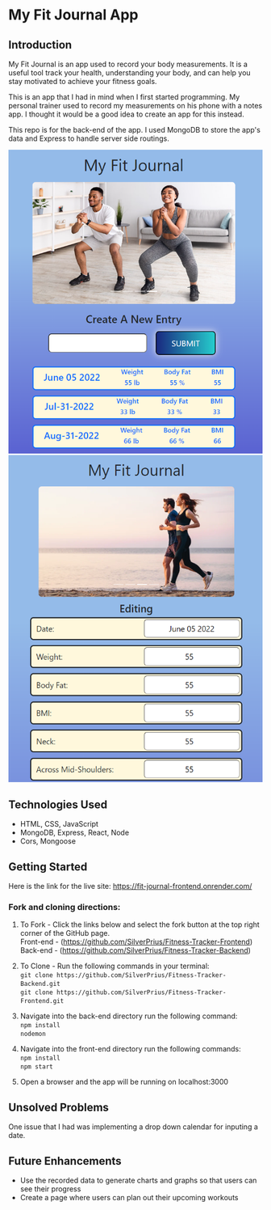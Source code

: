 # My Fit Journal App
## Introduction
My Fit Journal is an app used to record your body measurements. It is a useful tool track your health, understanding your body, and can help you stay motivated to achieve your fitness goals. 

This is an app that I had in mind when I first started programming. My personal trainer used to record my measurements on his phone with a notes app. I thought it would be a good idea to create an app for this instead.

This repo is for the back-end of the app. I used MongoDB to store the app's data and Express to handle server side routings.

![Snippet1](/public/images/snippet1.png) 
![Snippet2](/public/images/snippet2.png)

## Technologies Used
- HTML, CSS, JavaScript
- MongoDB, Express, React, Node
- Cors, Mongoose

## Getting Started
Here is the link for the live site: https://fit-journal-frontend.onrender.com/

### Fork and cloning directions:
1. To Fork - Click the links below and select the fork button at the top right corner of the GitHub page.<br />
Front-end - (https://github.com/SilverPrius/Fitness-Tracker-Frontend)<br />
Back-end - (https://github.com/SilverPrius/Fitness-Tracker-Backend)<br />

2. To Clone - Run the following commands in your terminal:<br />
`git clone https://github.com/SilverPrius/Fitness-Tracker-Backend.git`<br />
`git clone https://github.com/SilverPrius/Fitness-Tracker-Frontend.git`

3. Navigate into the back-end directory run the following command:<br />
`npm install`<br />
`nodemon`

4. Navigate into the front-end directory run the following commands:<br />
`npm install`<br />
`npm start`

5. Open a browser and the app will be running on localhost:3000

## Unsolved Problems
One issue that I had was implementing a drop down calendar for inputing a date.

## Future Enhancements
- Use the recorded data to generate charts and graphs so that users can see their progress
- Create a page where users can plan out their upcoming workouts